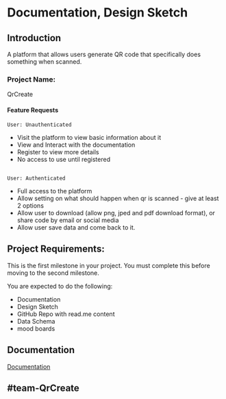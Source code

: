 
# Documentation, Design Sketch

## Introduction
A platform that allows users generate QR code that specifically does something when scanned. 

### Project Name:
QrCreate

#### Feature Requests

    User: Unauthenticated
- Visit the platform to view basic information about it
- View and Interact with the documentation
- Register to view more details
- No access to use until registered
## 

    User: Authenticated

- Full access to the platform
- Allow setting on what should happen when qr is scanned - give at least 2 options
- Allow user to download (allow png, jped and pdf download format), or share code by email or social media
- Allow user save data and come back to it. 


## Project Requirements:
This is the first milestone in your project. You must complete this before moving to the second milestone. 

You are expected to do the following: 

- Documentation 
- Design Sketch 
- GitHub Repo with read.me content 
- Data Schema
- mood boards


## Documentation

[Documentation](https://docs.google.com/document/d/1Hi_cCW9T99a0ZnNAjc6pdE0AgVCQjYGBIjjTbnJNUfc/)

## #team-QrCreate


